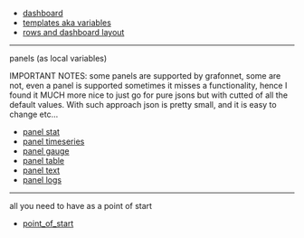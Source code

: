 - [dashboard](./dashboard.md)
- [templates aka variables](./templates.md)
- [rows and dashboard layout](./rows.md)

---
panels (as local variables)

IMPORTANT NOTES: some panels are supported by grafonnet, some are not, even a
panel is supported sometimes it misses a functionality, hence I found it MUCH
more nice to just go for pure jsons but with cutted of all the default values.
With such approach json is pretty small, and it is easy to change etc...

- [panel stat](./panel_stat.md)
- [panel timeseries](./panel_timeseries.md)
- [panel gauge](./panel_gauge.md)
- [panel table](./panel_table.md)
- [panel text](./panel_text.md)
- [panel logs](./panel_logs.md)

---

all you need to have as a point of start
- [point_of_start](./point_of_start.md)
